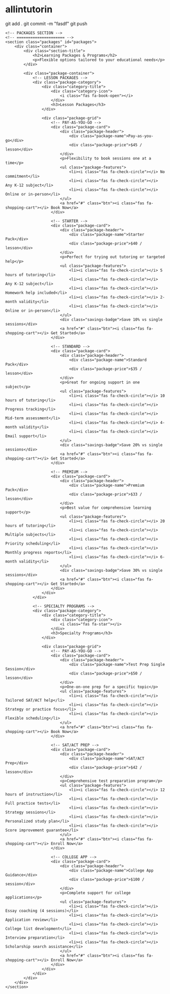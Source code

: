# allintutorin

git add .
git commit -m "fasdf"
git push


 <!-- ===================== -->
    <!-- PACKAGES SECTION -->
    <!-- ===================== -->
    <section class="packages" id="packages">  
        <div class="container">
            <div class="section-title">
                <h2>Learning Packages & Programs</h2>
                <p>Flexible options tailored to your educational needs</p>
            </div>
            
            <div class="package-container">
                <!-- LESSON PACKAGES -->
                <div class="package-category">
                    <div class="category-title">
                        <div class="category-icon">
                            <i class="fas fa-book-open"></i>
                        </div>
                        <h3>Lesson Packages</h3>
                    </div>
                    
                    <div class="package-grid">
                        <!-- PAY-AS-YOU-GO -->
                        <div class="package-card">
                            <div class="package-header">
                                <div class="package-name">Pay-as-you-go</div>
                                <div class="package-price">$45 / lesson</div>
                            </div>
                            <p>Flexibility to book sessions one at a time</p>
                            <ul class="package-features">
                                <li><i class="fas fa-check-circle"></i> No commitment</li>
                                <li><i class="fas fa-check-circle"></i> Any K-12 subject</li>
                                <li><i class="fas fa-check-circle"></i> Online or in-person</li>
                            </ul>
                            <a href="#" class="btn"><i class="fas fa-shopping-cart"></i> Book Now</a>
                        </div>

                        <!-- STARTER -->
                        <div class="package-card">
                            <div class="package-header">
                                <div class="package-name">Starter Pack</div>
                                <div class="package-price">$40 / lesson</div>
                            </div>
                            <p>Perfect for trying out tutoring or targeted help</p>
                            <ul class="package-features">
                                <li><i class="fas fa-check-circle"></i> 5 hours of tutoring</li>
                                <li><i class="fas fa-check-circle"></i> Any K-12 subject</li>
                                <li><i class="fas fa-check-circle"></i> Homework help included</li>
                                <li><i class="fas fa-check-circle"></i> 2-month validity</li>
                                <li><i class="fas fa-check-circle"></i> Online or in-person</li>
                            </ul>
                            <div class="savings-badge">Save 10% vs single sessions</div>
                            <a href="#" class="btn"><i class="fas fa-shopping-cart"></i> Get Started</a>
                        </div>

                        <!-- STANDARD -->
                        <div class="package-card">
                            <div class="package-header">
                                <div class="package-name">Standard Pack</div>
                                <div class="package-price">$35 / lesson</div>
                            </div>
                            <p>Great for ongoing support in one subject</p>
                            <ul class="package-features">
                                <li><i class="fas fa-check-circle"></i> 10 hours of tutoring</li>
                                <li><i class="fas fa-check-circle"></i> Progress tracking</li>
                                <li><i class="fas fa-check-circle"></i> Mid-term assessment</li>
                                <li><i class="fas fa-check-circle"></i> 4-month validity</li>
                                <li><i class="fas fa-check-circle"></i> Email support</li>
                            </ul>
                            <div class="savings-badge">Save 20% vs single sessions</div>
                            <a href="#" class="btn"><i class="fas fa-shopping-cart"></i> Get Started</a>
                        </div>

                        <!-- PREMIUM -->
                        <div class="package-card">
                            <div class="package-header">
                                <div class="package-name">Premium Pack</div>
                                <div class="package-price">$33 / lesson</div>
                            </div>
                            <p>Best value for comprehensive learning support</p>
                            <ul class="package-features">
                                <li><i class="fas fa-check-circle"></i> 20 hours of tutoring</li>
                                <li><i class="fas fa-check-circle"></i> Multiple subjects</li>
                                <li><i class="fas fa-check-circle"></i> Priority scheduling</li>
                                <li><i class="fas fa-check-circle"></i> Monthly progress reports</li>
                                <li><i class="fas fa-check-circle"></i> 6-month validity</li>
                            </ul>
                            <div class="savings-badge">Save 30% vs single sessions</div>
                            <a href="#" class="btn"><i class="fas fa-shopping-cart"></i> Get Started</a>
                        </div>
                    </div>
                </div>

                <!-- SPECIALTY PROGRAMS -->
                <div class="package-category">
                    <div class="category-title">
                        <div class="category-icon">
                            <i class="fas fa-star"></i>
                        </div>
                        <h3>Specialty Programs</h3>
                    </div>
                    
                    <div class="package-grid">
                        <!-- PAY-AS-YOU-GO -->
                        <div class="package-card">
                            <div class="package-header">
                                <div class="package-name">Test Prep Single Session</div>
                                <div class="package-price">$50 / lesson</div>
                            </div>
                            <p>One-on-one prep for a specific topic</p>
                            <ul class="package-features">
                                <li><i class="fas fa-check-circle"></i> Tailored SAT/ACT help</li>
                                <li><i class="fas fa-check-circle"></i> Strategy or practice focus</li>
                                <li><i class="fas fa-check-circle"></i> Flexible scheduling</li>
                            </ul>
                            <a href="#" class="btn"><i class="fas fa-shopping-cart"></i> Book Now</a>
                        </div>

                        <!-- SAT/ACT PREP -->
                        <div class="package-card">
                            <div class="package-header">
                                <div class="package-name">SAT/ACT Prep</div>
                                <div class="package-price">$42 / lesson</div>
                            </div>
                            <p>Comprehensive test preparation program</p>
                            <ul class="package-features">
                                <li><i class="fas fa-check-circle"></i> 12 hours of instruction</li>
                                <li><i class="fas fa-check-circle"></i> Full practice tests</li>
                                <li><i class="fas fa-check-circle"></i> Strategy sessions</li>
                                <li><i class="fas fa-check-circle"></i> Personalized study plan</li>
                                <li><i class="fas fa-check-circle"></i> Score improvement guarantee</li>
                            </ul>
                            <a href="#" class="btn"><i class="fas fa-shopping-cart"></i> Enroll Now</a>
                        </div>

                        <!-- COLLEGE APP -->
                        <div class="package-card">
                            <div class="package-header">
                                <div class="package-name">College App Guidance</div>
                                <div class="package-price">$100 / session</div>
                            </div>
                            <p>Complete support for college applications</p>
                            <ul class="package-features">
                                <li><i class="fas fa-check-circle"></i> Essay coaching (4 sessions)</li>
                                <li><i class="fas fa-check-circle"></i> Application review</li>
                                <li><i class="fas fa-check-circle"></i> College list development</li>
                                <li><i class="fas fa-check-circle"></i> Interview preparation</li>
                                <li><i class="fas fa-check-circle"></i> Scholarship search assistance</li>
                            </ul>
                            <a href="#" class="btn"><i class="fas fa-shopping-cart"></i> Enroll Now</a>
                        </div>
                    </div>
                </div>
            </div>
        </div>
    </section>